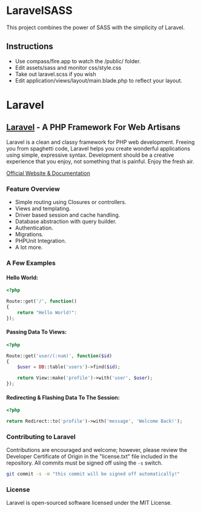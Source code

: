 # LaravelSASS
This project combines the power of SASS with the simplicity of Laravel.

## Instructions
+ Use compass/fire.app to watch the /public/ folder.
+ Edit assets/sass and monitor css/style.css
+ Take out laravel.scss if you wish
+ Edit application/views/layout/main.blade.php to reflect your layout.

# Laravel

## [Laravel](http://laravel.com) - A PHP Framework For Web Artisans

Laravel is a clean and classy framework for PHP web development. Freeing you
from spaghetti code, Laravel helps you create wonderful applications using
simple, expressive syntax. Development should be a creative experience that you
enjoy, not something that is painful. Enjoy the fresh air.

[Official Website & Documentation](http://laravel.com)

### Feature Overview

- Simple routing using Closures or controllers.
- Views and templating.
- Driver based session and cache handling.
- Database abstraction with query builder.
- Authentication.
- Migrations.
- PHPUnit Integration.
- A lot more.

### A Few Examples

#### Hello World:

```php
<?php

Route::get('/', function()
{
	return "Hello World!":
});
```

#### Passing Data To Views:

```php
<?php

Route::get('user/(:num)', function($id)
{
	$user = DB::table('users')->find($id);

	return View::make('profile')->with('user', $user);
});
```

#### Redirecting & Flashing Data To The Session:

```php
<?php

return Redirect::to('profile')->with('message', 'Welcome Back!');
```

### Contributing to Laravel

Contributions are encouraged and welcome; however, please review the Developer
Certificate of Origin in the "license.txt" file included in the repository. All
commits must be signed off using the `-s` switch.

```bash
git commit -s -m "this commit will be signed off automatically!"
```

### License

Laravel is open-sourced software licensed under the MIT License.